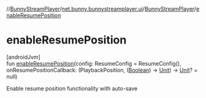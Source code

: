 //[BunnyStreamPlayer](../../../index.md)/[net.bunny.bunnystreamplayer.ui](../index.md)/[BunnyStreamPlayer](index.md)/[enableResumePosition](enable-resume-position.md)

# enableResumePosition

[androidJvm]\
fun [enableResumePosition](enable-resume-position.md)(config: ResumeConfig = ResumeConfig(), onResumePositionCallback: (PlaybackPosition, ([Boolean](https://kotlinlang.org/api/core/kotlin-stdlib/kotlin/-boolean/index.html)) -&gt; [Unit](https://kotlinlang.org/api/core/kotlin-stdlib/kotlin/-unit/index.html)) -&gt; [Unit](https://kotlinlang.org/api/core/kotlin-stdlib/kotlin/-unit/index.html)? = null)

Enable resume position functionality with auto-save